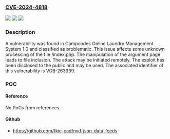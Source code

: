 ### [CVE-2024-4818](https://cve.mitre.org/cgi-bin/cvename.cgi?name=CVE-2024-4818)
![](https://img.shields.io/static/v1?label=Product&message=Online%20Laundry%20Management%20System&color=blue)
![](https://img.shields.io/static/v1?label=Version&message=%3D%201.0%20&color=brighgreen)
![](https://img.shields.io/static/v1?label=Vulnerability&message=CWE-73%20File%20Inclusion&color=brighgreen)

### Description

A vulnerability was found in Campcodes Online Laundry Management System 1.0 and classified as problematic. This issue affects some unknown processing of the file /index.php. The manipulation of the argument page leads to file inclusion. The attack may be initiated remotely. The exploit has been disclosed to the public and may be used. The associated identifier of this vulnerability is VDB-263939.

### POC

#### Reference
No PoCs from references.

#### Github
- https://github.com/fkie-cad/nvd-json-data-feeds


